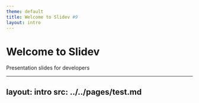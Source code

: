 ```yaml
---
theme: default
title: Welcome to Slidev #9
layout: intro
---
```


# Welcome to Slidev

Presentation slides for developers  
<Counter :count="12" m="t-4" />

---
layout: intro
src: ../../pages/test.md
---
